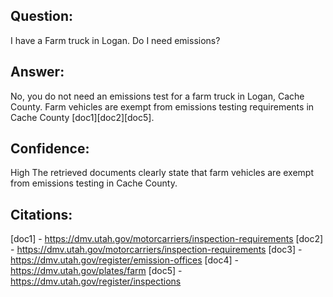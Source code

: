 ## Question:
I have a Farm truck in Logan. Do I need emissions?
## Answer:
No, you do not need an emissions test for a farm truck in Logan, Cache County. Farm vehicles are exempt from emissions testing requirements in Cache County [doc1][doc2][doc5].
## Confidence:
High
The retrieved documents clearly state that farm vehicles are exempt from emissions testing in Cache County.

## Citations:
[doc1] - https://dmv.utah.gov/motorcarriers/inspection-requirements
[doc2] - https://dmv.utah.gov/motorcarriers/inspection-requirements
[doc3] - https://dmv.utah.gov/register/emission-offices
[doc4] - https://dmv.utah.gov/plates/farm
[doc5] - https://dmv.utah.gov/register/inspections
